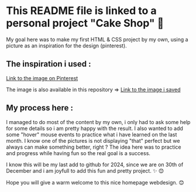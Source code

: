 # This README file is linked to a personal project "Cake Shop" :ledger:

My goal here was to make my first HTML & CSS project by my own, using a picture as an inspiration for the design (pinterest).

## The inspiration i used :

[Link to the image on Pinterest](https://fr.pinterest.com/wordpresswebdesign0784/woocommerce-website-designs/)

The image is also available in this repository => [Link to the image i saved](https://github.com/taralexandra/cake-shop-website/blob/main/screen-pinterest-cake-shop.png)

## My process here :

I managed to do most of the content by my own, i only had to ask some help for some details so i am pretty happy with the result. I also wanted to add some "hover" mouse events to practice what i have learned on the last month. I know one of the pictures is not displaying "that" perfect but we always can make something better, right ? The idea here was to practice and progress while having fun so the real goal is a success.

I know this will be my last add to github for 2024, since we are on 30th of December and i am joyfull to add this fun and pretty project. :sparkles: :blush:

Hope you will give a warm welcome to this nice homepage webdesign. :blush:
